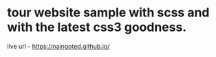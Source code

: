 # tour website sample with scss and with the latest css3 goodness.

live url - https://naingoted.github.io/

